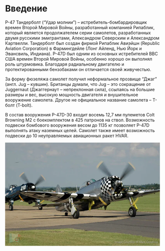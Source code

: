 # Введение

P-47 Тандерболт (“Удар молнии”) – истребитель-бомбардировщик времен Второй Мировой
Войны, разработанный компанией Рипаблик, который является продолжателем серии самолетов,
разработанных двумя русскими эмигрантами, Александром Северским и Александром Картвелли.
Тандерболт был создан фирмой Рипаблик Авиэйшн (Republic Aviation Corporation) в
Фармингдейле (Лонг Айленд, Нью Йорк и Эвансвиль, Индиана). P-47D был одним из основных
истребителей ВВС США времен Второй Мировой Войны, особенно хорошо он выполнял роль
штурмовика. Благодаря радиальному двигателю и протектированными бензобаками он
отличается своей живучестью.

За форму фюзеляжа самолет получил неформальное прозвище “Джаг” (англ. Jug – кувшин).
Британцы думали, что Jug – это сокращение от Juggernaut (Джаггернаут – непреклонная сила),
ссылаясь на большие размеры и вес, высокую мощность двигателя и внушительное вооружение
самолета. Другое не официальное название самолета – Т-болт (T-bolt).

В состав вооружения P-47D-30 входит восемь 12,7 мм пулеметов Colt Browning M2 с
боекомплектом в 425 патронов на ствол. Возможность подвески бомбового вооружения весом до
1135 кг позволяет P-47D выполнять атаку наземных целей. Самолет также имеет возможность
подвески до 10 неуправляемых авиационных ракет HVAR.

![ ](img/img-01-intro.webp)
